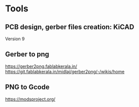 # Tools

## PCB design, gerber files creation: KiCAD
Version 9

## Gerber to png
https://gerber2png.fablabkerala.in/
https://git.fablabkerala.in/midlaj/gerber2png/-/wikis/home

## PNG to Gcode
https://modsproject.org/
